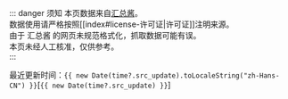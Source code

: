 <script setup>
import { data as time } from "./time.data.ts"
import S from "./timeline/s.vue"
</script>

::: danger 须知
本页数据来自[汇总酱](https://hzj.wiki)。  
数据使用请严格按照[[index#license-许可证|许可证]]注明来源。  
由于 汇总酱 的网页未规范格式化，抓取数据可能有误。  
本页未经人工核准，仅供参考。  
:::

最近更新时间：`{{ new Date(time?.src_update).toLocaleString("zh-Hans-CN") }}`[`{{ new Date(time?.src_update) }}`]  

<S set_time="AutoSyncLatest" />
